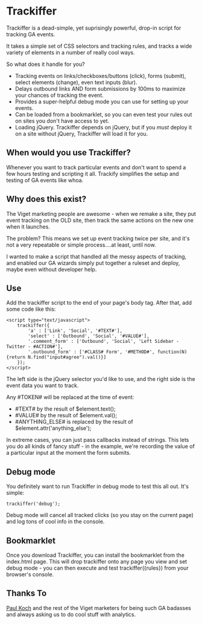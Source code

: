 # Trackiffer

Trackiffer is a dead-simple, yet suprisingly powerful, drop-in script for tracking GA events.

It takes a simple set of CSS selectors and tracking rules, and tracks a wide variety of elements in a number of really cool ways.

So what does it handle for you? 

- Tracking events on links/checkboxes/buttons (click), forms (submit), select elements (change), even text inputs (blur).
- Delays outbound links AND form submissions by 100ms to maximize your chances of tracking the event.
- Provides a super-helpful debug mode you can use for setting up your events.
- Can be loaded from a bookmarklet, so you can even test your rules out on sites you don't have access to yet.
- Loading jQuery. Trackiffer depends on jQuery, but if you _must_ deploy it on a site without jQuery, Trackiffer will load it for you.

## When would you use Trackiffer?

Whenever you want to track particular events and don't want to spend a few hours testing and scripting it all. 
Trackify simplifies the setup and testing of GA events like whoa.

## Why does this exist?

The Viget marketing people are awesome - when we remake a site, they put event tracking on the OLD site, then track the same actions on the new one when it launches.

The problem? This means we set up event tracking twice per site, and it's not a very repeatable or simple process....at least, until now. 

I wanted to make a script that handled all the messy aspects of tracking, and enabled our GA wizards simply put together a ruleset and deploy, maybe even without developer help.

## Use

Add the trackiffer script to the end of your page's body tag. After that, add some code like this:

	<script type="text/javascript">
		trackiffer({
			'a' : ['Link', 'Social', '#TEXT#'],
			'select' : ['Outbound', 'Social', '#VALUE#'],
			'.comment_form' : ['Outbound', 'Social', 'Left Sidebar - Twitter - #ACTION#'],
			'.outbound_form' : ['#CLASS# Form', '#METHOD#', function(N){return N.find("input#agree").val()}]
		});
	</script>

The left side is the jQuery selector you'd like to use, and the right side is the event data you want to track.
	
Any #TOKEN# will be replaced at the time of event:

- #TEXT# by the result of $element.text();
- #VALUE# by the result of $element.val();
- #ANYTHING_ELSE# is replaced by the result of $element.attr('anything_else');

In extreme cases, you can just pass callbacks instead of strings. This lets you do all kinds of fancy stuff - 
in the example, we're recording the value of a particular input at the moment the form submits.

## Debug mode

You definitely want to run Trackiffer in debug mode to test this all out. It's simple:  

	trackiffer('debug');

Debug mode will cancel all tracked clicks (so you stay on the current page) and log tons of cool info in the console.
	
## Bookmarklet

Once you download Trackiffer, you can install the bookmarklet from the index.html page. 
This will drop trackiffer onto any page you view and set debug mode - you can then execute and test trackiffer({rules}) from your browser's console.

## Thanks To

[Paul Koch](http://www.viget.com/about/team/pkoch/) and the rest of the Viget marketers for being such GA badasses and always asking us to do cool stuff with analytics.
